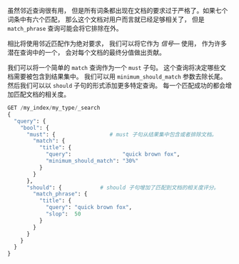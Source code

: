 虽然邻近查询很有用， 但是所有词条都出现在文档的要求过于严格了。如果七个词条中有六个匹配， 那么这个文档对用户而言就已经足够相关了， 但是 `match_phrase` 查询可能会将它排除在外。



相比将使用邻近匹配作为绝对要求， 我们可以将它作为 *信号*— 使用， 作为许多潜在查询中的一个， 会对每个文档的最终分值做出贡献。



我们可以将一个简单的 `match` 查询作为一个 `must` 子句。 这个查询将决定哪些文档需要被包含到结果集中。 我们可以用 `minimum_should_match` 参数去除长尾。 然后我们可以以 `should` 子句的形式添加更多特定查询。 每一个匹配成功的都会增加匹配文档的相关度。

```python
GET /my_index/my_type/_search
{
  "query": {
    "bool": {
      "must": {					# must 子句从结果集中包含或者排除文档。
        "match": { 
          "title": {
            "query":                "quick brown fox",
            "minimum_should_match": "30%"
          }
        }
      },
      "should": {			 # should 子句增加了匹配到文档的相关度评分。
        "match_phrase": { 
          "title": {
            "query": "quick brown fox",
            "slop":  50
          }
        }
      }
    }
  }
}
```

